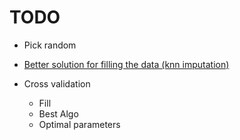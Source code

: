 # TODO

- Pick random

- <u>Better solution for filling the data (knn imputation)</u>

- Cross validation 
    - Fill
    - Best Algo
    - Optimal parameters

